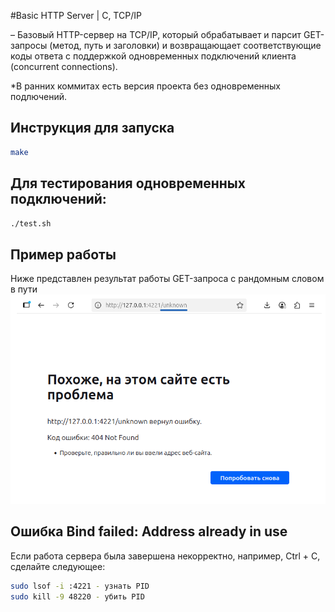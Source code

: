 #Basic HTTP Server | C, TCP/IP

– Базовый HTTP-сервер на TCP/IP, который обрабатывает и парсит GET-запросы (метод, путь  и заголовки) и возвращающает соответствующие коды ответа с поддержкой одновременных подключений клиента (concurrent connections).

*В ранних коммитах есть версия проекта без одновременных подлючений.

## Инструкция для запуска

```bash
make
```
## Для тестирования одновременных подключений:
```bash
./test.sh
```
## Пример работы
Ниже представлен результат работы GET-запроса с рандомным словом в пути
![alt text](src/image.png)

## Ошибка Bind failed: Address already in use 

Если работа сервера была завершена некорректно, например, Ctrl + C, сделайте следующее:
```bash
sudo lsof -i :4221 - узнать PID
sudo kill -9 48220 - убить PID
```